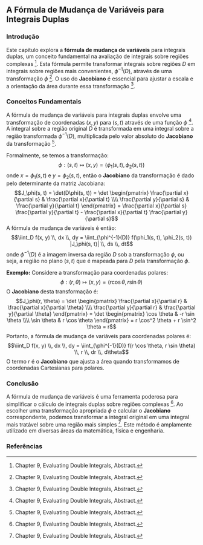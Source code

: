## A Fórmula de Mudança de Variáveis para Integrais Duplas

### Introdução
Este capítulo explora a **fórmula de mudança de variáveis** para integrais duplas, um conceito fundamental na avaliação de integrais sobre regiões complexas [^Abstract]. Esta fórmula permite transformar integrais sobre regiões *D* em integrais sobre regiões mais convenientes, $\phi^{-1}(D)$, através de uma transformação $\phi$ [^Abstract]. O uso do **Jacobiano** é essencial para ajustar a escala e a orientação da área durante essa transformação [^Abstract].

### Conceitos Fundamentais
A fórmula de mudança de variáveis para integrais duplas envolve uma transformação de coordenadas $(x, y)$ para $(s, t)$ através de uma função $\phi$ [^Abstract]. A integral sobre a região original *D* é transformada em uma integral sobre a região transformada $\phi^{-1}(D)$, multiplicada pelo valor absoluto do **Jacobiano** da transformação [^Abstract].

Formalmente, se temos a transformação:
$$\phi: (s, t) \mapsto (x, y) = (\phi_1(s, t), \phi_2(s, t))$$
onde $x = \phi_1(s, t)$ e $y = \phi_2(s, t)$, então o **Jacobiano** da transformação é dado pelo determinante da matriz Jacobiana:
$$J_\phi(s, t) = \det(D\phi(s, t)) = \det \begin{pmatrix} \frac{\partial x}{\partial s} & \frac{\partial x}{\partial t} \\\\ \frac{\partial y}{\partial s} & \frac{\partial y}{\partial t} \end{pmatrix} = \frac{\partial x}{\partial s} \frac{\partial y}{\partial t} - \frac{\partial x}{\partial t} \frac{\partial y}{\partial s}$$
A fórmula de mudança de variáveis é então:
$$\iint_D f(x, y) \\, dx \\, dy = \iint_{\phi^{-1}(D)} f(\phi_1(s, t), \phi_2(s, t)) |J_\phi(s, t)| \\, ds \\, dt$$
onde $\phi^{-1}(D)$ é a imagem inversa da região *D* sob a transformação $\phi$, ou seja, a região no plano $(s, t)$ que é mapeada para *D* pela transformação $\phi$.

**Exemplo:** Considere a transformação para coordenadas polares:
$$\phi: (r, \theta) \mapsto (x, y) = (r \cos \theta, r \sin \theta)$$
O **Jacobiano** desta transformação é:
$$J_\phi(r, \theta) = \det \begin{pmatrix} \frac{\partial x}{\partial r} & \frac{\partial x}{\partial \theta} \\\\ \frac{\partial y}{\partial r} & \frac{\partial y}{\partial \theta} \end{pmatrix} = \det \begin{pmatrix} \cos \theta & -r \sin \theta \\\\ \sin \theta & r \cos \theta \end{pmatrix} = r \cos^2 \theta + r \sin^2 \theta = r$$
Portanto, a fórmula de mudança de variáveis para coordenadas polares é:
$$\iint_D f(x, y) \\, dx \\, dy = \iint_{\phi^{-1}(D)} f(r \cos \theta, r \sin \theta) \\, r \\, dr \\, d\theta$$
O termo *r* é o **Jacobiano** que ajusta a área quando transformamos de coordenadas Cartesianas para polares.

### Conclusão
A fórmula de mudança de variáveis é uma ferramenta poderosa para simplificar o cálculo de integrais duplas sobre regiões complexas [^Abstract]. Ao escolher uma transformação apropriada $\phi$ e calcular o **Jacobiano** correspondente, podemos transformar a integral original em uma integral mais tratável sobre uma região mais simples [^Abstract]. Este método é amplamente utilizado em diversas áreas da matemática, física e engenharia.

### Referências
[^Abstract]: Chapter 9, Evaluating Double Integrals, Abstract.
<!-- END -->